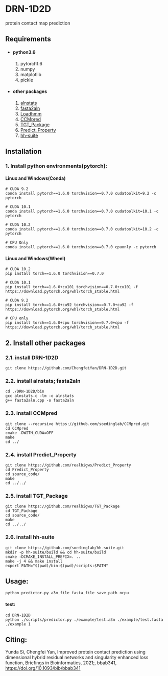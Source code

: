 # DRN-1D2D
protein contact map prediction


## Requirements
- #### python3.6
  1. pytorch1.6  
  2. numpy
  3. matplotlib
  4. pickle
- #### other packages
  1. [alnstats](https://github.com/psipred/metapsicov/tree/master/src)
  2. [fasta2aln](https://github.com/kad-ecoli/hhsuite2/blob/master/bin/fasta2aln)
  3. [Loadhmm](https://github.com/j3xugit/RaptorX-Contact/blob/master/Common/LoadHHM.py)
  4. [CCMpred](https://github.com/soedinglab/CCMpred)
  5. [TGT_Package](https://github.com/realbigws/TGT_Package)
  6. [Predict_Property](https://github.com/realbigws/Predict_Property)
  7. [hh-suite](https://github.com/soedinglab/hh-suite)

## Installation
### 1. Install python environments(pytorch):
#### Linux and Windows(Conda)
    # CUDA 9.2
    conda install pytorch==1.6.0 torchvision==0.7.0 cudatoolkit=9.2 -c pytorch

    # CUDA 10.1
    conda install pytorch==1.6.0 torchvision==0.7.0 cudatoolkit=10.1 -c pytorch

    # CUDA 10.2
    conda install pytorch==1.6.0 torchvision==0.7.0 cudatoolkit=10.2 -c pytorch

    # CPU Only
    conda install pytorch==1.6.0 torchvision==0.7.0 cpuonly -c pytorch
#### Linux and Windows(Wheel)
    # CUDA 10.2
    pip install torch==1.6.0 torchvision==0.7.0

    # CUDA 10.1
    pip install torch==1.6.0+cu101 torchvision==0.7.0+cu101 -f https://download.pytorch.org/whl/torch_stable.html

    # CUDA 9.2
    pip install torch==1.6.0+cu92 torchvision==0.7.0+cu92 -f https://download.pytorch.org/whl/torch_stable.html

    # CPU only
    pip install torch==1.6.0+cpu torchvision==0.7.0+cpu -f https://download.pytorch.org/whl/torch_stable.html
    
## 2. Install other packages

### 2.1. install DRN-1D2D
    git clone https://github.com/ChengfeiYan/DRN-1D2D.git

### 2.2. install alnstats; fasta2aln
    cd ./DRN-1D2D/bin
    gcc alnstats.c -lm -o alnstats
    g++ fasta2aln.cpp -o fasta2aln

### 2.3. install CCMpred
    git clone --recursive https://github.com/soedinglab/CCMpred.git
    cd CCMpred
    cmake -DWITH_CUDA=OFF
    make
    cd ../

### 2.4. install Predict_Property
    git clone https://github.com/realbigws/Predict_Property
    cd Predict_Property
    cd source_code/
    make
    cd ../../

### 2.5. install TGT_Package
    git clone https://github.com/realbigws/TGT_Package
    cd TGT_Package
    cd source_code/
    make
    cd ../../

### 2.6. install hh-suite
    git clone https://github.com/soedinglab/hh-suite.git
    mkdir -p hh-suite/build && cd hh-suite/build
    cmake -DCMAKE_INSTALL_PREFIX=. ..
    make -j 4 && make install
    export PATH="$(pwd)/bin:$(pwd)/scripts:$PATH"

## Usage:
    python predictor.py a3m_file fasta_file save_path ncpu  
#### test:

    cd DRN-1D2D  
    python ./scripts/predictor.py ./example/test.a3m ./example/test.fasta ./example 1

## Citing:
Yunda Si, Chengfei Yan, Improved protein contact prediction using dimensional hybrid residual networks and singularity enhanced loss function, Briefings in Bioinformatics, 2021;, bbab341, https://doi.org/10.1093/bib/bbab341

